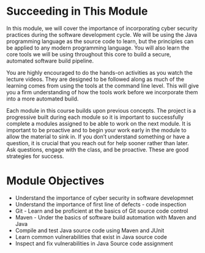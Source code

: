# Succeeding in This Module

In this module, we will cover the importance of incorporating cyber security practices during the software development cycle.  We will be using the Java programming language as the source code to learn, but the principles can be applied to any modern programming language.  You will also learn the core tools we will be using throughout this core to build a secure, automated software build pipeline.

You are highly encouraged to do the hands-on activities as you watch the lecture videos. They are designed to be followed along as much of the learning comes from using the tools at the command line level.  This will give you a firm understanding of how the tools work before we incorporate them into a more automated build.

Each module in this course builds upon previous concepts.  The project is a progressive built during each module so it is important to successfully complete a modules assigned to be able to work on the next module. It is important to be proactive and to begin your work early in the module to allow the material to sink in. If you don’t understand something or have a question, it is crucial that you reach out for help sooner rather than later. Ask questions, engage with the class, and be proactive. These are good strategies for success.


# Module Objectives

- Understand the importance of cyber security in software developmnet
- Understand the importance of first line of defects - code inspection
- Git - Learn and be proficient at the basics of Git source code control 
- Maven - Under the basics of software build automation with Maven and Java
- Compile and test Java source code using Maven and JUnit
- Learn common vulnerabilities that exist in Java source code
- Inspect and fix vulnerabilities in Java Source code assignment
